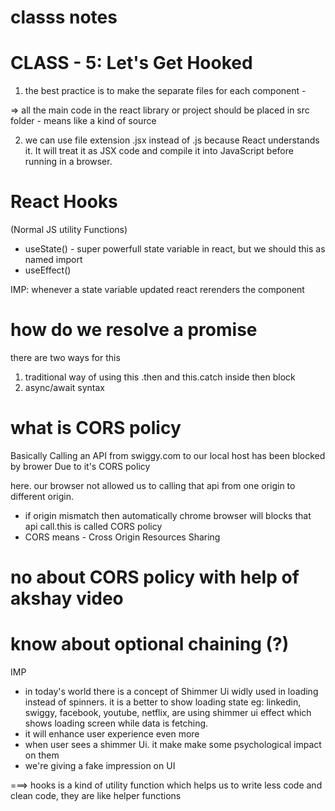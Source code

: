 # classs notes
# CLASS - 5: Let's Get Hooked

1) the best practice is to make the separate files for each component - 

=> all the main code in the react library or project should be placed in src folder - means like a kind of source

2) we can use file extension  .jsx instead of .js because React understands it. It will treat it as JSX code and compile it into JavaScript before running in a browser.

# React Hooks
(Normal JS utility Functions)
- useState() - super powerfull state variable in react, but we should this as named import
- useEffect()

IMP: whenever a state variable updated react rerenders the component


# how do we resolve a promise

there are two ways for this
1) traditional way of using this .then and this.catch inside then block
2) async/await syntax

# what is CORS policy 
Basically Calling an API from swiggy.com to our local host has been blocked by brower Due to it's CORS policy

here. our browser not allowed us to calling that api from one origin to different origin. 
- if origin mismatch then automatically chrome browser will blocks that api call.this is called CORS policy
- CORS means - Cross Origin Resources Sharing 


# no about CORS policy with help of akshay video
# know about optional chaining (?)

IMP
- in today's world there is a concept of Shimmer Ui widly used in loading instead of spinners. it is a better to show loading state 
eg: linkedin, swiggy, facebook, youtube, netflix, are using shimmer ui effect which shows loading screen while data is fetching.
- it will enhance user experience even more
- when user sees a shimmer Ui. it make make some psychological impact on them
- we're giving a fake impression on UI

===> hooks is a kind of utility function  which helps us to write less code and clean code, they are like helper functions
